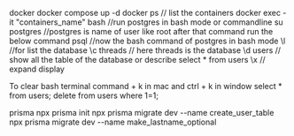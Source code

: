 docker
docker compose up -d
docker ps // list the containers
docker exec -it "containers_name" bash //run postgres in bash mode or commandline
su postgres //postgres is name of user like root after that command run the below command
psql
//now the bash command of postgres in bash mode
\l //for list the database
\c threads // here threads is the database
\d users // show all the table of the database or describe
select \* from users
\x // expand display

To clear bash terminal command + k in mac and ctrl + k in window
select \* from users;
delete from users where 1=1;

prisma
npx prisma init
npx prisma migrate dev --name create_user_table
npx prisma migrate dev --name make_lastname_optional
